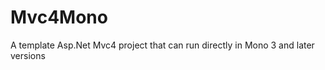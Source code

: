 Mvc4Mono
========

A template Asp.Net Mvc4 project that can run directly in Mono 3 and later versions
